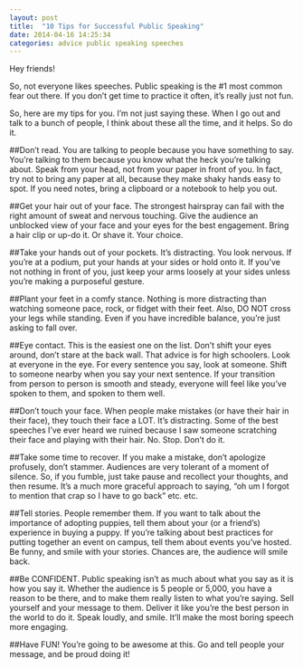 ```yaml
---
layout: post
title:  "10 Tips for Successful Public Speaking"
date: 2014-04-16 14:25:34
categories: advice public speaking speeches
---
```


Hey friends!

So, not everyone likes speeches. Public speaking is the #1 most common fear out there. If you don’t get time to practice it often, it’s really just not fun.

So, here are my tips for you. I’m not just saying these. When I go out and talk to a bunch of people, I think about these all the time, and it helps. So do it.

##Don’t read.
You are talking to people because you have something to say. You’re talking to them because you know what the heck you’re talking about. Speak from your head, not from your paper in front of you. In fact, try not to bring any paper at all, because they make shaky hands easy to spot. If you need notes, bring a clipboard or a notebook to help you out.

##Get your hair out of your face.
The strongest hairspray can fail with the right amount of sweat and nervous touching. Give the audience an unblocked view of your face and your eyes for the best engagement. Bring a hair clip or up-do it. Or shave it. Your choice.

##Take your hands out of your pockets.
It’s distracting. You look nervous. If you’re at a podium, put your hands at your sides or hold onto it. If you’ve not nothing in front of you, just keep your arms loosely at your sides unless you’re making a purposeful gesture.

##Plant your feet in a comfy stance.
Nothing is more distracting than watching someone pace, rock, or fidget with their feet. Also, DO NOT cross your legs while standing. Even if you have incredible balance, you’re just asking to fall over.

##Eye contact.
This is the easiest one on the list. Don’t shift your eyes around, don’t stare at the back wall. That advice is for high schoolers. Look at everyone in the eye. For every sentence you say, look at someone. Shift to someone nearby when you say your next sentence. If your transition from person to person is smooth and steady, everyone will feel like you’ve spoken to them, and spoken to them well.

##Don’t touch your face.
When people make mistakes (or have their hair in their face), they touch their face a LOT. It’s distracting. Some of the best speeches I’ve ever heard we ruined because I saw someone scratching their face and playing with their hair. No. Stop. Don’t do it.

##Take some time to recover.
If you make a mistake, don’t apologize profusely, don’t stammer. Audiences are very tolerant of a moment of silence. So, if you fumble, just take pause and recollect your thoughts, and then resume. It’s a much more graceful approach to saying, “oh um I forgot to mention that crap so I have to go back” etc. etc.

##Tell stories.
People remember them. If you want to talk about the importance of adopting puppies, tell them about your (or a friend’s) experience in buying a puppy. If you’re talking about best practices for putting together an event on campus, tell them about events you’ve hosted. Be funny, and smile with your stories. Chances are, the audience will smile back.

##Be CONFIDENT.
Public speaking isn’t as much about what you say as it is how you say it. Whether the audience is 5 people or 5,000, you have a reason to be there, and to make them really listen to what you’re saying. Sell yourself and your message to them. Deliver it like you’re the best person in the world to do it. Speak loudly, and smile. It’ll make the most boring speech more engaging.

##Have FUN!
You’re going to be awesome at this. Go and tell people your message, and be proud doing it!